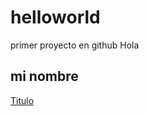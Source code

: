 # helloworld
primer proyecto en github
Hola
## mi nombre
[Titulo](https://www.w3schools.com/tags/tag_section.asp)

